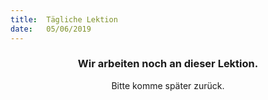 ```yaml
---
title:  Tägliche Lektion
date:   05/06/2019
---
```


### <center>Wir arbeiten noch an dieser Lektion.</center>
<center>Bitte komme später zurück.</center>
